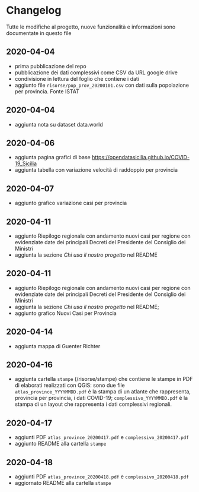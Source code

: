 # Changelog

Tutte le modifiche al progetto, nuove funzionalità e informazioni sono documentate in questo file

## 2020-04-04

- prima pubblicazione del repo
- pubblicazione dei dati complessivi come CSV da URL google drive
- condivisione in lettura del foglio che contiene i dati
- aggiunto file `risorse/pop_prov_20200101.csv` con dati sulla popolazione per provincia. Fonte ISTAT

## 2020-04-04

- aggiunta nota su dataset data.world

## 2020-04-06

- aggiunta pagina grafici di base <https://opendatasicilia.github.io/COVID-19_Sicilia>
- aggiunta tabella con variazione velocità di raddoppio per provincia

## 2020-04-07

- aggiunto grafico variazione casi per provincia

## 2020-04-11

- aggiunto Riepilogo regionale con andamento nuovi casi per regione con evidenziate date dei principali Decreti del Presidente del Consiglio dei Ministri
- aggiunta la sezione _Chi usa il nostro progetto_ nel README

## 2020-04-11

- aggiunto Riepilogo regionale con andamento nuovi casi per regione con evidenziate date dei principali Decreti del Presidente del Consiglio dei Ministri
- aggiunta la sezione _Chi usa il nostro progetto_ nel README;
- aggiunto grafico Nuovi Casi per Provincia

## 2020-04-14

- aggiunta mappa di Guenter Richter

## 2020-04-16

- aggiunta cartella `stampe` (/risorse/stampe) che contiene le stampe in PDF di elaborati realizzati con QGIS: sono due file `atlas_province_YYYYMMDD.pdf` è la stampa di un atlante che rappresenta, provincia per provincia, i dati COVID-19; `complessivo_YYYYMMDD.pdf` è la stampa di un layout che rappresenta i dati complessivi regionali.

## 2020-04-17

- aggiunti PDF `atlas_province_20200417.pdf` e `complessivo_20200417.pdf`
- aggiunto README alla cartella `stampe`

## 2020-04-18

- aggiunti PDF `atlas_province_20200418.pdf` e `complessivo_20200418.pdf`
- aggiornato README alla cartella `stampe`